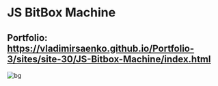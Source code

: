 # JS BitBox Machine

## Portfolio: https://vladimirsaenko.github.io/Portfolio-3/sites/site-30/JS-Bitbox-Machine/index.html

![bg](https://user-images.githubusercontent.com/56477695/174600433-676af311-801c-49de-930c-84febbd34fae.jpg)
